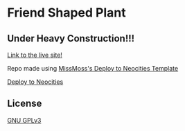 # Friend Shaped Plant
## Under Heavy Construction!!!


[Link to the live site!](https://friendshapedplant.neocities.org/)

Repo made using [MissMoss's Deploy to Neocities Template](https://github.com/M1ssM0ss/deploy-to-neocities-template)

[Deploy to Neocities](https://github.com/marketplace/actions/deploy-to-neocities)

## License
[GNU GPLv3](https://choosealicense.com/licenses/gpl-3.0/)
